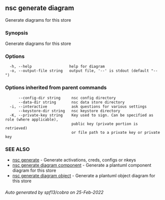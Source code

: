 ## nsc generate diagram

Generate diagrams for this store

### Synopsis

Generate diagrams for this store

### Options

```
  -h, --help                 help for diagram
  -o, --output-file string   output file, '--' is stdout (default "--")
```

### Options inherited from parent commands

```
      --config-dir string     nsc config directory
      --data-dir string       nsc data store directory
  -i, --interactive           ask questions for various settings
      --keystore-dir string   nsc keystore directory
  -K, --private-key string    Key used to sign. Can be specified as role (where applicable),
                              public key (private portion is retrieved)
                              or file path to a private key or private key 
```

### SEE ALSO

* [nsc generate](nsc_generate.md)	 - Generate activations, creds, configs or nkeys
* [nsc generate diagram component](nsc_generate_diagram_component.md)	 - Generate a plantuml component diagram for this store
* [nsc generate diagram object](nsc_generate_diagram_object.md)	 - Generate a plantuml object diagram for this store

###### Auto generated by spf13/cobra on 25-Feb-2022
